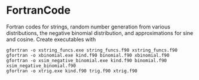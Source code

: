 # FortranCode
Fortran codes for strings, random number generation from various distributions, the negative binomial distribution, and approximations for sine and cosine. Create executables with

```
gfortran -o xstring_funcs.exe string_funcs.f90 xstring_funcs.f90
gfortran -o xbinomial.exe kind.f90 binomial.f90 xbinomial.f90
gfortran -o xsim_negative_binomial.exe kind.f90 binomial.f90 xsim_negative_binomial.f90
gfortran -o xtrig.exe kind.f90 trig.f90 xtrig.f90
```


